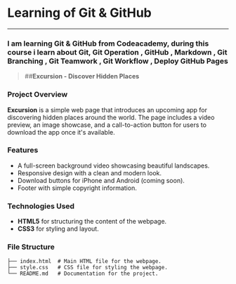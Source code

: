 # Learning of Git & GitHub
---

### I am learning Git & GitHub from Codeacademy, during this course i learn about Git, Git Operation , GitHub , Markdown , Git Branching , Git Teamwork , Git Workflow , Deploy GitHub Pages

>  ##**Excursion - Discover Hidden Places**

### Project Overview

**Excursion** is a simple web page that introduces an upcoming app for discovering hidden places around the world. The page includes a video preview, an image showcase, and a call-to-action button for users to download the app once it's available.

### Features

- A full-screen background video showcasing beautiful landscapes.
- Responsive design with a clean and modern look.
- Download buttons for iPhone and Android (coming soon).
- Footer with simple copyright information.

### Technologies Used

- **HTML5** for structuring the content of the webpage.
- **CSS3** for styling and layout.

### File Structure

```plaintext
├── index.html  # Main HTML file for the webpage.
├── style.css   # CSS file for styling the webpage.
└── README.md   # Documentation for the project.
